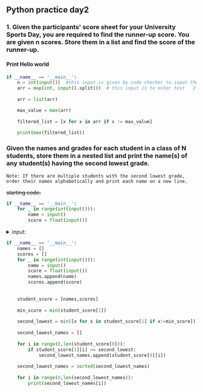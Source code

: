 ## Python practice day2 

### 1.  Given the participants' score sheet for your University Sports Day, you are required to find the runner-up score. You are given n scores. Store them in a list and find the score of the runner-up.

#### Print Hello world
``` py
if __name__ == '__main__':
    n = int(input())  #this input is given by code checker to input the answer value   5
    arr = map(int, input().split())  # this input is to enter test   2 3 6 6 5
    
    arr = list(arr)

    max_value = max(arr)
    
    filtered_list = [x for x in arr if x != max_value]
    
    print(max(filtered_list))
```

### Given the names and grades for each student in a class of N students, store them in a nested list and print the name(s) of any student(s) having the second lowest grade.
    Note: If there are multiple students with the second lowest grade, order their names alphabetically and print each name on a new line.

<d>
  <s>starting code:</s>

  ```py
  if __name__ == '__main__':
      for _ in range(int(input())):
          name = input()
          score = float(input())
  ```

</d>

<details>
  <summary>input:</summary>
  
  ```
  5
  Harry
  37.21
  Berry
  37.21
  Tina
  37.2
  Akriti
  41
  Harsh
  39
  ```
  
</details>


```py
if __name__ == '__main__':
    names = []
    scores = []
    for _ in range(int(input())):
        name = input()
        score = float(input())
        names.append(name)
        scores.append(score)
    
        
    student_score = [names,scores]
    
    min_score = min(student_score[1])
    
    second_lowest = min([x for x in student_score[1] if x!=min_score])
    
    second_lowest_names = []
    
    for i in range(0,len(student_score[0])):
        if student_score[1][i] == second_lowest:
            second_lowest_names.append(student_score[0][i])
        
    second_lowest_names = sorted(second_lowest_names) 
    
    for i in range(0,len(second_lowest_names)):
        print(second_lowest_names[i])

```